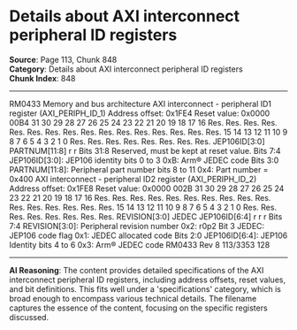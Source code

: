 # Details about AXI interconnect peripheral ID registers

**Source**: Page 113, Chunk 848  
**Category**: Details about AXI interconnect peripheral ID registers  
**Chunk Index**: 848

---

RM0433 Memory and bus architecture
AXI interconnect - peripheral ID1 register (AXI_PERIPH_ID_1)
Address offset: 0x1FE4
Reset value: 0x0000 00B4
31 30 29 28 27 26 25 24 23 22 21 20 19 18 17 16
Res. Res. Res. Res. Res. Res. Res. Res. Res. Res. Res. Res. Res. Res. Res. Res.
15 14 13 12 11 10 9 8 7 6 5 4 3 2 1 0
Res. Res. Res. Res. Res. Res. Res. Res. JEP106ID[3:0] PARTNUM[11:8]
r r
Bits 31:8 Reserved, must be kept at reset value.
Bits 7:4 JEP106ID[3:0]: JEP106 identity bits 0 to 3
0xB: Arm® JEDEC code
Bits 3:0 PARTNUM[11:8]: Peripheral part number bits 8 to 11
0x4: Part number = 0x400
AXI interconnect - peripheral ID2 register (AXI_PERIPH_ID_2)
Address offset: 0x1FE8
Reset value: 0x0000 002B
31 30 29 28 27 26 25 24 23 22 21 20 19 18 17 16
Res. Res. Res. Res. Res. Res. Res. Res. Res. Res. Res. Res. Res. Res. Res. Res.
15 14 13 12 11 10 9 8 7 6 5 4 3 2 1 0
Res. Res. Res. Res. Res. Res. Res. Res. REVISION[3:0] JEDEC JEP106ID[6:4]
r r r
Bits 7:4 REVISION[3:0]: Peripheral revision number
0x2: r0p2
Bit 3 JEDEC: JEP106 code flag
0x1: JEDEC allocated code
Bits 2:0 JEP106ID[6:4]: JEP106 Identity bits 4 to 6
0x3: Arm® JEDEC code
RM0433 Rev 8 113/3353
128

---

**AI Reasoning**: The content provides detailed specifications of the AXI interconnect peripheral ID registers, including address offsets, reset values, and bit definitions. This fits well under a 'specifications' category, which is broad enough to encompass various technical details. The filename captures the essence of the content, focusing on the specific registers discussed.
